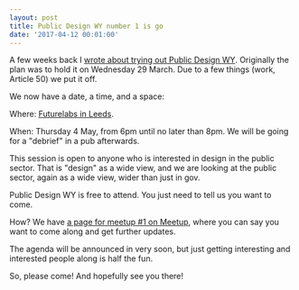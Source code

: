 ```yaml
---
layout: post
title: Public Design WY number 1 is go
date: '2017-04-12 00:01:00'
---
```

A few weeks back I [wrote about trying out Public Design WY](2017-03-11-public-design-WY). Originally the plan was to hold it on Wednesday 29 March. Due to a few things (work, Article 50) we put it off.

We now have a date, a time, and a space:

Where: [Futurelabs in Leeds](http://futurelabs.org.uk).

When: Thursday 4 May, from 6pm until no later than 8pm. We will be going for a "debrief" in a pub afterwards.

This session is open to anyone who is interested in design in the public sector. That is "design" as a wide view, and we are looking at the public sector, again as a wide view, wider than just in gov.

Public Design WY is free to attend. You just need to tell us you want to come.

How? We have [a page for meetup #1 on Meetup](https://www.meetup.com/Public-Design-WY/events/239151881/), where you can say you want to come along and get further updates.

The agenda will be announced in very soon, but just getting interesting and interested people along is half the fun.

So, please come! And hopefully see you there!
